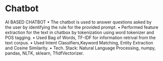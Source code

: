# Chatbot
AI BASED CHATBOT
• The chatbot is used to answer questions asked by the user by identifying the rule for the provided prompt.
• Performed feature extraction for the text in chatbox by tokenization using word tokenizer and POS tagging.
• Used Bag of Words, TF-IDF for information retrival from the text corpus.
• Used Intent Classifiers,Keyword Matching, Entity Extraction and Cosine Similarity.
• Tech. Stack: Natural Language Processing, numpy, pandas, NLTK, sklearn, TfidfVectorizer.
